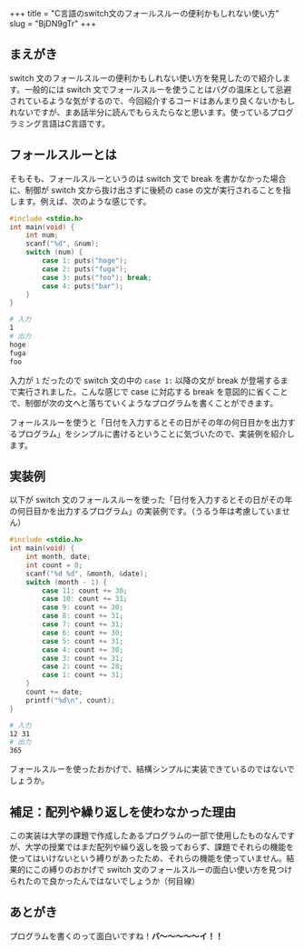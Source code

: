 +++
title = "C言語のswitch文のフォールスルーの便利かもしれない使い方"
slug = "BjDN9gTr"
+++

## まえがき

switch 文のフォールスルーの便利かもしれない使い方を発見したので紹介します。一般的には switch 文でフォールスルーを使うことはバグの温床として忌避されているような気がするので、今回紹介するコードはあんまり良くないかもしれないですが、まあ話半分に読んでもらえたらなと思います。使っているプログラミング言語はC言語です。

## フォールスルーとは

そもそも、フォールスルーというのは switch 文で break を書かなかった場合に、制御が switch 文から抜け出さずに後続の case の文が実行されることを指します。例えば、次のような感じです。

```c
#include <stdio.h>
int main(void) {
    int num;
    scanf("%d", &num);
    switch (num) {
        case 1: puts("hoge");
        case 2: puts("fuga");
        case 3: puts("foo"); break;
        case 4: puts("bar");
    }
}
```

```bash
# 入力
1
# 出力
hoge
fuga
foo
```

入力が `1` だったので switch 文の中の `case 1:` 以降の文が break が登場するまで実行されました。こんな感じで case に対応する break を意図的に省くことで、制御が次の文へと落ちていくようなプログラムを書くことができます。

フォールスルーを使うと「日付を入力するとその日がその年の何日目かを出力するプログラム」をシンプルに書けるということに気づいたので、実装例を紹介します。


## 実装例

以下が switch 文のフォールスルーを使った「日付を入力するとその日がその年の何日目かを出力するプログラム」の実装例です。（うるう年は考慮していません）

```c
#include <stdio.h>
int main(void) {
    int month, date;
    int count = 0;
    scanf("%d %d", &month, &date);
    switch (month - 1) {
        case 11: count += 30;
        case 10: count += 31;
        case 9: count += 30;
        case 8: count += 31;
        case 7: count += 31;
        case 6: count += 30;
        case 5: count += 31;
        case 4: count += 30;
        case 3: count += 31;
        case 2: count += 28;
        case 1: count += 31;
    }
    count += date;
    printf("%d\n", count);
}
```

```bash
# 入力
12 31
# 出力
365
```

フォールスルーを使ったおかげで、結構シンプルに実装できているのではないでしょうか。

## 補足：配列や繰り返しを使わなかった理由

この実装は大学の課題で作成したあるプログラムの一部で使用したものなんですが、大学の授業ではまだ配列や繰り返しを扱っておらず、課題でそれらの機能を使ってはいけないという縛りがあったため、それらの機能を使っていません。結果的にこの縛りのおかげで switch 文のフォールスルーの面白い使い方を見つけられたので良かったんではないでしょうか（何目線）


## あとがき

プログラムを書くのって面白いですね！**バ～～～～～イ！！**
